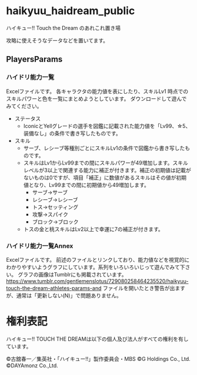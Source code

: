 # haikyuu_haidream_public

ハイキュー!! Touch the Dream のあれこれ置き場

攻略に使えそうなデータなどを置いてます。

## PlayersParams
### ハイドリ能力一覧
Excelファイルです。
各キャラクタの能力値を表にしたり、スキルLv1 時点でのスキルパワーと色を一覧にまとめようとしています。
ダウンロードして遊んでみてください。
* ステータス
  * IconicとYellグレードの選手を図鑑に記載された能力値を「Lv99、☆5、装備なし」の条件で書き写したものです。
* スキル
  * サーブ、レシーブ等種別ごとにスキルLv1の条件で図鑑から書き写したものです。
  * スキルはLv1からLv99までの間にスキルパワーが49増加します。スキルレベルが3以上で関連する能力に補正が付きます。補正の初期値は記載がないものは0ですが、項目「補正」に数値があるスキルはその値が初期値となり、Lv99までの間に初期値から49増加します。
    - サーブ→サーブ
    - レシーブ→レシーブ
    - トス→セッティング
    - 攻撃→スパイク
    - ブロック→ブロック
  * トスの金と桃スキルはLv2以上で幸運に7の補正が付きます。

### ハイドリ能力一覧Annex
Excelファイルです。
前述のファイルとリンクしており、能力値などを視覚的にわかりやすいようグラフにしています。系列をいろいろいじって遊んでみて下さい。
グラフの画像はTumblrにも掲載されています。
https://www.tumblr.com/gentlemenslotus/729080258464235520/haikyuu-touch-the-dream-athletes-params-and
ファイルを開いたとき警告が出ますが、通常は「更新しない(N)」で問題ありません。

# 権利表記

ハイキュー!! TOUCH THE DREAMは以下の個人及び法人がすべての権利を有しています。

©古舘春一／集英社・「ハイキュー!!」製作委員会・MBS ©G Holdings Co., Ltd. ©DAYAmonz Co.,Ltd.
